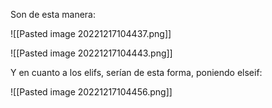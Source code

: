 Son de esta manera:

![[Pasted image 20221217104437.png]]

![[Pasted image 20221217104443.png]]

Y en cuanto a los elifs, serían de esta forma, poniendo elseif:

![[Pasted image 20221217104456.png]]
